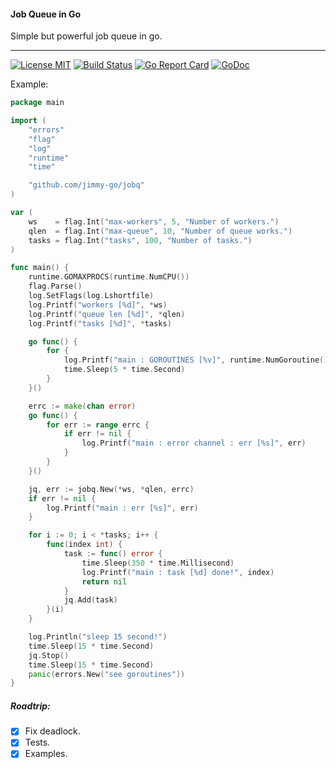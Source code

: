 #### Job Queue in Go

Simple but powerful job queue in go.

----

[![License MIT](https://img.shields.io/npm/l/express.svg)](http://opensource.org/licenses/MIT)
[![Build Status](https://travis-ci.org/jimmy-go/jobQ.svg?branch=master)](https://travis-ci.org/jimmy-go/jobQ)
[![Go Report Card](https://goreportcard.com/badge/github.com/jimmy-go/jobq)](https://goreportcard.com/report/github.com/jimmy-go/jobq)
[![GoDoc](http://godoc.org/github.com/jimmy-go/jobq?status.png)](http://godoc.org/github.com/jimmy-go/jobq)

Example:
```go
package main

import (
	"errors"
	"flag"
	"log"
	"runtime"
	"time"

	"github.com/jimmy-go/jobq"
)

var (
	ws    = flag.Int("max-workers", 5, "Number of workers.")
	qlen  = flag.Int("max-queue", 10, "Number of queue works.")
	tasks = flag.Int("tasks", 100, "Number of tasks.")
)

func main() {
	runtime.GOMAXPROCS(runtime.NumCPU())
	flag.Parse()
	log.SetFlags(log.Lshortfile)
	log.Printf("workers [%d]", *ws)
	log.Printf("queue len [%d]", *qlen)
	log.Printf("tasks [%d]", *tasks)

	go func() {
		for {
			log.Printf("main : GOROUTINES [%v]", runtime.NumGoroutine())
			time.Sleep(5 * time.Second)
		}
	}()

	errc := make(chan error)
	go func() {
		for err := range errc {
			if err != nil {
				log.Printf("main : error channel : err [%s]", err)
			}
		}
	}()

	jq, err := jobq.New(*ws, *qlen, errc)
	if err != nil {
		log.Printf("main : err [%s]", err)
	}

	for i := 0; i < *tasks; i++ {
		func(index int) {
			task := func() error {
				time.Sleep(350 * time.Millisecond)
				log.Printf("main : task [%d] done!", index)
				return nil
			}
			jq.Add(task)
		}(i)
	}

	log.Println("sleep 15 second!")
	time.Sleep(15 * time.Second)
	jq.Stop()
	time.Sleep(15 * time.Second)
	panic(errors.New("see goroutines"))
}
```

##### Roadtrip:
- [x] Fix deadlock.
- [x] Tests.
- [x] Examples.
